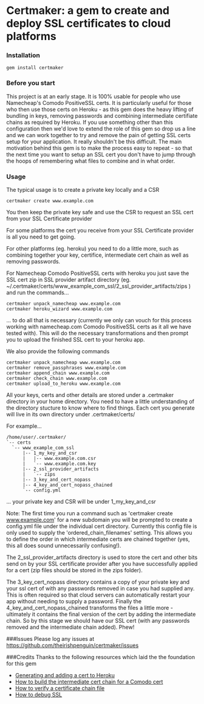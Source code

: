 # Certmaker: a gem to create and deploy SSL certificates to cloud platforms

### Installation
    gem install certmaker

### Before you start
This project is at an early stage. It is 100% usable for people who use Namecheap's Comodo PositiveSSL certs. It is particularly useful for those who then use those certs on Heroku - as this gem does the heavy lifting of bundling in keys, removing passwords and combining intermediate certifiate chains as required by Heroku. If you use something other than this configuration then we'd love to extend the role of this gem so drop us a line and we can work together to try and remove the pain of getting SSL certs setup for your application. It really shouldn't be this difficult. The main motivation behind this gem is to make the process easy to repeat - so that the next time you want to setup an SSL cert you don't have to jump through the hoops of remembering what files to combine and in what order.

### Usage
The typical usage is to create a private key locally and a CSR

    certmaker create www.example.com

You then keep the private key safe and use the CSR to request an SSL cert from your SSL Certificate provider

For some platforms the cert you receive from your SSL Certificate provider is all you need to get going.

For other platforms (eg. heroku) you need to do a little more, such as combining together your key, certifice, intermediate cert chain as well as removing passwords.

For Namecheap Comodo PositiveSSL certs with heroku you just save the SSL cert zip in SSL provider artifact directory (eg. ~/.certmaker/certs/www_example_com_ssl/2_ssl_provider_artifacts/zips ) and run the commands...

    certmaker unpack_namecheap www.example.com
    certmaker heroku_wizard www.example.com

... to do all that is necessary (currently we only can vouch for this process working with namecheap.com Comodo PositiveSSL certs as it all we have tested with). This will do the necessary transformations and then prompt you to upload the finished SSL cert to your heroku app.

We also provide the following commands

    certmaker unpack_namecheap www.example.com
    certmaker remove_passphrases www.example.com
    certmaker append_chain www.example.com
    certmaker check_chain www.example.com
    certmaker upload_to_heroku www.example.com

All your keys, certs and other details are stored under a .certmaker directory in your home directory. You need to have a little understanding of the directory stucture to know where to find things. Each cert you generate will live in its own directory under .certmaker/certs/

For example...

    /home/user/.certmaker/
    `-- certs
      `-- www_example_com_ssl
          |-- 1_my_key_and_csr
          |   |-- www.example.com.csr
          |   `-- www.example.com.key
          |-- 2_ssl_provider_artifacts
          |   `-- zips
          |-- 3_key_and_cert_nopass
          |-- 4_key_and_cert_nopass_chained
          `-- config.yml

... your private key and CSR will be under 1_my_key_and_csr

Note: The first time you run a command such as 'certmaker create www.example.com' for a new subdomain you will be prompted to create a config.yml file under the individual cert directory. Currently this config file is only used to supply the 'ordered_chain_filenames' setting. This allows you to define the order in which intermediate certs are chained together (yes, this all does sound unnecessarily confusing!).

The 2_ssl_provider_artifacts directory is used to store the cert and other bits send on by your SSL certificate provider after you have successfully applied for a cert (zip files should be stored in the zips folder).

The 3_key_cert_nopass directory contains a copy of your private key and your ssl cert of with any passwords removed in case you had supplied any. This is often required so that cloud servers can automatically restart your app without needing to supply a password. Finally the 4_key_and_cert_nopass_chained transforms the files a little more - ultimately it contains the final version of the cert by adding the intermediate chain. So by this stage we should have our SSL cert (with any passwords removed and the intermediate chain added). Phew!

###Issues
Please log any issues at https://github.com/theirishpenguin/certmaker/issues

###Credits
Thanks to the following resources which laid the the foundation for this gem
* [Generating and adding a cert to Heroku](http://blog.dynamic50.com/2011/02/15/ssl-on-wildcard-domains-on-heroku-using-godaddy/)
* [How to build the intermediate cert chain for a Comodo cert](http://ryan.mcgeary.org/2011/09/16/how-to-add-a-dnsimple-ssl-certificate-to-heroku/)
* [How to verify a certificate chain file](http://backreference.org/2010/03/06/check-certificate-chain-file/)
* [How to debug SSL](http://sysadvent.blogspot.com/2010/12/day-3-debugging-ssltls-with-openssl1.html)
